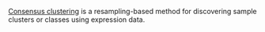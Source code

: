 [Consensus clustering](https://link.springer.com/article/10.1023/A:1023949509487) is a resampling-based method for discovering sample clusters or classes using expression data.
